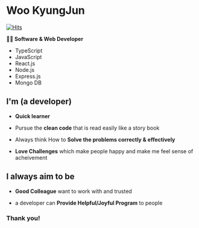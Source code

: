# Woo KyungJun

[![Hits](https://hits.seeyoufarm.com/api/count/incr/badge.svg?url=https%3A%2F%2Fgithub.com%2FJay-WKJun&count_bg=%2379C83D&title_bg=%23555555&icon=&icon_color=%23E7E7E7&title=hits&edge_flat=false)](https://hits.seeyoufarm.com)

<b>👨‍💻 Software & Web Developer</b>
- TypeScript
- JavaScript
- React.js
- Node.js
- Express.js
- Mongo DB

## I'm (a developer)

- **Quick learner**

- Pursue the **clean code** that is read easily like a story book

- Always think How to **Solve the problems correctly & effectively**

- **Love Challenges** which make people happy and make me feel sense of acheivement

## I always aim to be

- **Good Colleague** want to work with and trusted

- a developer can **Provide Helpful/Joyful Program** to people

### Thank you!
